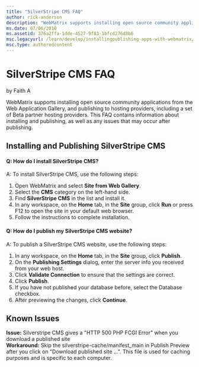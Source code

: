 ```yaml
---
title: "SilverStripe CMS FAQ"
author: rick-anderson
description: "WebMatrix supports installing open source community applications from the Web Application Gallery, and publishing to hosting providers, including a set of Be..."
ms.date: 07/06/2010
ms.assetid: 376a2ffa-1dde-4527-9f83-1bfcd276d8b6
msc.legacyurl: /learn/develop/installingpublishing-apps-with-webmatrix/silverstripe-cms-faq
msc.type: authoredcontent
---
```

SilverStripe CMS FAQ
====================
by Faith A

WebMatrix supports installing open source community applications from the Web Application Gallery, and publishing to hosting providers, including a set of Beta partner hosting providers. This FAQ contains information about installing and publishing, as well as any issues that may occur after publishing.

## Installing and Publishing SilverStripe CMS

#### Q: How do I install SilverStripe CMS?

A: To install SilverStripe CMS, use the following steps:

1. Open WebMatrix and select **Site from Web Gallery**.
2. Select the **CMS** category on the left-hand side.
3. Find **SilverStripe CMS** in the list and install it.
4. In any workspace, on the **Home** tab, in the **Site** group, click **Run** or press F12 to open the site in your default web browser.
5. Follow the instructions to complete installation.

#### Q: How do I publish my SilverStripe CMS website?

A: To publish a SilverStripe CMS website, use the following steps:

1. In any workspace, on the **Home** tab, in the **Site** group, click **Publish**.
2. On the **Publishing Settings** dialog, enter the server info you received from your web host.
3. Click **Validate Connection** to ensure that the settings are correct.
4. Click **Publish**.
5. If you have not published your database before, select the Database checkbox.
6. After previewing the changes, click **Continue**.

## Known Issues

**Issue:** Silverstripe CMS gives a "HTTP 500 PHP FCGI Error" when you download a published site  
**Workaround:** Skip the silverstripe-cache/manifest\_main in Publish Preview after you click on "Download published site …". This file is used for caching purposes and is specific to each computer.